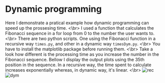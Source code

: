 # Dynamic programming

Here I demonstrate a pratical example how dynamic programming can speed up the prossesing time.
<\br>
I used a function that calculates the Fibonacci sequence in a for loop from 0 to the number the user wants to.
<\br>
There are two python scripts. One using the Fibonacci function in a recursive way `times.py`, and other in a dynamic way `timesDym.py`.
<\br> 
You have to install the matplotlib package before running them. 
<\br>
Take a look how different is the processing time as you increase the number in the Fibonacci sequence. Bellow I display the output plots using the 35th position in the sequence. In a recursive way, the time spent to calculate increases exponentially whereas, in dynamic way, it's linear.
<\br>
![rec](http://143.107.196.146:3000/fiboRe.png)
![dym](http://143.107.196.146:3000/fiboDym.png)

